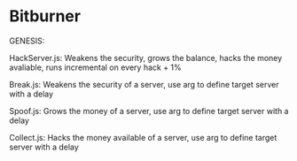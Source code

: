 # Bitburner

GENESIS: 

HackServer.js: 
Weakens the security, grows the balance, hacks the money avaliable, runs incremental on every hack + 1%

Break.js: 
Weakens the security of a server, use arg to define target server with a delay

Spoof.js: 
Grows the money of a server, use arg to define target server with a delay

Collect.js: 
Hacks the money available of a server, use arg to define target server with a delay
